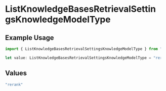 # ListKnowledgeBasesRetrievalSettingsKnowledgeModelType

## Example Usage

```typescript
import { ListKnowledgeBasesRetrievalSettingsKnowledgeModelType } from "@orq-ai/node/models/operations";

let value: ListKnowledgeBasesRetrievalSettingsKnowledgeModelType = "rerank";
```

## Values

```typescript
"rerank"
```